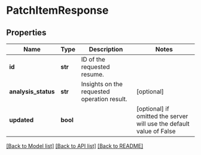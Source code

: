 # PatchItemResponse


## Properties
Name | Type | Description | Notes
------------ | ------------- | ------------- | -------------
**id** | **str** | ID of the requested resume. | 
**analysis_status** | **str** | Insights on the requested operation result. | [optional] 
**updated** | **bool** |  | [optional]  if omitted the server will use the default value of False

[[Back to Model list]](../README.md#documentation-for-models) [[Back to API list]](../README.md#documentation-for-api-endpoints) [[Back to README]](../README.md)


